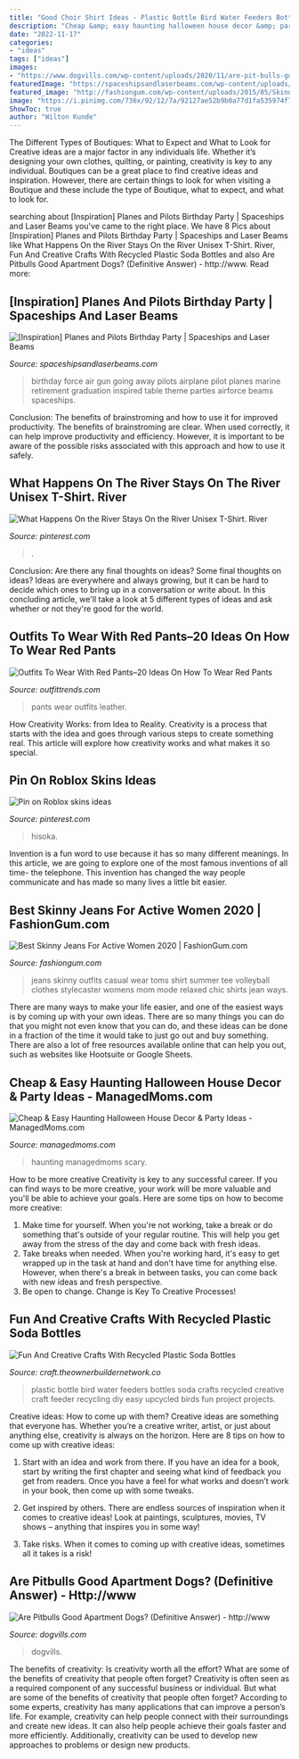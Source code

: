 ```yaml
---
title: "Good Choir Shirt Ideas - Plastic Bottle Bird Water Feeders Bottles Soda Crafts Recycled Creative Craft Feeder Recycling Diy Easy Upcycled Birds Fun Project Projects"
description: "Cheap &amp; easy haunting halloween house decor &amp; party ideas"
date: "2022-11-17"
categories:
- "ideas"
tags: ["ideas"]
images:
- "https://www.dogvills.com/wp-content/uploads/2020/11/are-pit-bulls-good-apartment-dogs-p.jpg"
featuredImage: "https://spaceshipsandlaserbeams.com/wp-content/uploads/2015/09/plane_pilot_air_force_birthday_party_dessert_table.jpg"
featured_image: "http://fashiongum.com/wp-content/uploads/2015/05/Skinny-Jeans-For-Summer-2015-15-700x933.jpg"
image: "https://i.pinimg.com/736x/92/12/7a/92127ae52b9b0a77d1fa535974f7078e.jpg"
ShowToc: true
author: "Wilton Kunde"
---
```



The Different Types of Boutiques: What to Expect and What to Look for
Creative ideas are a major factor in any individuals life. Whether it’s designing your own clothes, quilting, or painting, creativity is key to any individual. Boutiques can be a great place to find creative ideas and inspiration. However, there are certain things to look for when visiting a Boutique and these include the type of Boutique, what to expect, and what to look for.

	

		
searching about [Inspiration] Planes and Pilots Birthday Party | Spaceships and Laser Beams you've came to the right place. We have 8 Pics about [Inspiration] Planes and Pilots Birthday Party | Spaceships and Laser Beams like What Happens On the River Stays On the River Unisex T-Shirt. River, Fun And Creative Crafts With Recycled Plastic Soda Bottles and also Are Pitbulls Good Apartment Dogs? (Definitive Answer) - http://www. Read more:
		
    
## [Inspiration] Planes And Pilots Birthday Party | Spaceships And Laser Beams

<img loading=lazy src="https://spaceshipsandlaserbeams.com/wp-content/uploads/2015/09/plane_pilot_air_force_birthday_party_dessert_table.jpg" onerror="this.onerror=null;this.src='https://tse2.mm.bing.net/th?id=OIP.stHuUics8BHyKY2OaHzmdAAAAA&amp;pid=15.1';" alt="[Inspiration] Planes and Pilots Birthday Party | Spaceships and Laser Beams">

_Source: spaceshipsandlaserbeams.com_

>birthday force air gun going away pilots airplane pilot planes marine retirement graduation inspired table theme parties airforce beams spaceships. 

	

Conclusion: The benefits of brainstroming and how to use it for improved productivity.
The benefits of brainstroming are clear. When used correctly, it can help improve productivity and efficiency. However, it is important to be aware of the possible risks associated with this approach and how to use it safely.

    
## What Happens On The River Stays On The River Unisex T-Shirt. River

<img loading=lazy src="https://i.pinimg.com/736x/5c/60/7c/5c607ce37afcc2d79ea80f1ecf95c4e4.jpg" onerror="this.onerror=null;this.src='https://tse4.mm.bing.net/th?id=OIP.FdtR-sQE37TDbMu6AeJDlwHaLH&amp;pid=15.1';" alt="What Happens On the River Stays On the River Unisex T-Shirt. River">

_Source: pinterest.com_

>. 

	

Conclusion: Are there any final thoughts on ideas?
Some final thoughts on ideas? Ideas are everywhere and always growing, but it can be hard to decide which ones to bring up in a conversation or write about. In this concluding article, we'll take a look at 5 different types of ideas and ask whether or not they're good for the world.

    
## Outfits To Wear With Red Pants–20 Ideas On How To Wear Red Pants

<img loading=lazy src="https://www.outfittrends.com/wp-content/uploads/2016/06/6c667725cb6466c180d24d46de82fee2.jpg" onerror="this.onerror=null;this.src='https://tse3.mm.bing.net/th?id=OIP.56Y64KT9cCq0qoidfDL07QHaLG&amp;pid=15.1';" alt="Outfits To Wear With Red Pants–20 Ideas On How To Wear Red Pants">

_Source: outfittrends.com_

>pants wear outfits leather. 

	

How Creativity Works: from Idea to Reality.
Creativity is a process that starts with the idea and goes through various steps to create something real. This article will explore how creativity works and what makes it so special.

    
## Pin On Roblox Skins Ideas

<img loading=lazy src="https://i.pinimg.com/736x/92/12/7a/92127ae52b9b0a77d1fa535974f7078e.jpg" onerror="this.onerror=null;this.src='https://tse2.mm.bing.net/th?id=OIP.4uzGVtZ6ao0IZrbcK0C6JAHaKl&amp;pid=15.1';" alt="Pin on Roblox skins ideas">

_Source: pinterest.com_

>hisoka. 

	

Invention is a fun word to use because it has so many different meanings. In this article, we are going to explore one of the most famous inventions of all time- the telephone. This invention has changed the way people communicate and has made so many lives a little bit easier.

    
## Best Skinny Jeans For Active Women 2020 | FashionGum.com

<img loading=lazy src="http://fashiongum.com/wp-content/uploads/2015/05/Skinny-Jeans-For-Summer-2015-15-700x933.jpg" onerror="this.onerror=null;this.src='https://tse3.mm.bing.net/th?id=OIP.S4JNCJhvl-iK3T0dMR-WaQHaJ3&amp;pid=15.1';" alt="Best Skinny Jeans For Active Women 2020 | FashionGum.com">

_Source: fashiongum.com_

>jeans skinny outfits casual wear toms shirt summer tee volleyball clothes stylecaster womens mom mode relaxed chic shirts jean ways. 

	

There are many ways to make your life easier, and one of the easiest ways is by coming up with your own ideas. There are so many things you can do that you might not even know that you can do, and these ideas can be done in a fraction of the time it would take to just go out and buy something. There are also a lot of free resources available online that can help you out, such as websites like Hootsuite or Google Sheets.

    
## Cheap &amp; Easy Haunting Halloween House Decor &amp; Party Ideas - ManagedMoms.com

<img loading=lazy src="https://managedmoms.com/wp-content/uploads/2012/10/lantern.jpg" onerror="this.onerror=null;this.src='https://tse1.mm.bing.net/th?id=OIP.aRX7xeBP0NWWJffWhMv1PQHaJ4&amp;pid=15.1';" alt="Cheap &amp; Easy Haunting Halloween House Decor &amp; Party Ideas - ManagedMoms.com">

_Source: managedmoms.com_

>haunting managedmoms scary. 

	

How to be more creative
Creativity is key to any successful career. If you can find ways to be more creative, your work will be more valuable and you'll be able to achieve your goals. Here are some tips on how to become more creative: 
1. Make time for yourself. When you're not working, take a break or do something that's outside of your regular routine. This will help you get away from the stress of the day and come back with fresh ideas. 
2. Take breaks when needed. When you're working hard, it's easy to get wrapped up in the task at hand and don't have time for anything else. However, when there's a break in between tasks, you can come back with new ideas and fresh perspective. 
3. Be open to change. Change is Key To Creative Processes!

    
## Fun And Creative Crafts With Recycled Plastic Soda Bottles

<img loading=lazy src="http://craft.theownerbuildernetwork.co/files/2015/04/Plastic-Bottle-Ideas06.jpg" onerror="this.onerror=null;this.src='https://tse3.mm.bing.net/th?id=OIP.wj3ouoGWzYkGsv0gL5dfkgHaFi&amp;pid=15.1';" alt="Fun And Creative Crafts With Recycled Plastic Soda Bottles">

_Source: craft.theownerbuildernetwork.co_

>plastic bottle bird water feeders bottles soda crafts recycled creative craft feeder recycling diy easy upcycled birds fun project projects. 

	

Creative ideas: How to come up with them?
Creative ideas are something that everyone has. Whether you’re a creative writer, artist, or just about anything else, creativity is always on the horizon. Here are 8 tips on how to come up with creative ideas:
1. Start with an idea and work from there. If you have an idea for a book, start by writing the first chapter and seeing what kind of feedback you get from readers. Once you have a feel for what works and doesn’t work in your book, then come up with some tweaks.

2. Get inspired by others. There are endless sources of inspiration when it comes to creative ideas! Look at paintings, sculptures, movies, TV shows – anything that inspires you in some way!

3. Take risks. When it comes to coming up with creative ideas, sometimes all it takes is a risk!

    
## Are Pitbulls Good Apartment Dogs? (Definitive Answer) - Http://www

<img loading=lazy src="https://www.dogvills.com/wp-content/uploads/2020/11/are-pit-bulls-good-apartment-dogs-p.jpg" onerror="this.onerror=null;this.src='https://tse2.mm.bing.net/th?id=OIP.ZRzPXUSHJt8jKwRvA6PpRwHaLH&amp;pid=15.1';" alt="Are Pitbulls Good Apartment Dogs? (Definitive Answer) - http://www">

_Source: dogvills.com_

>dogvills. 

	

The benefits of creativity: Is creativity worth all the effort? What are some of the benefits of creativity that people often forget?
Creativity is often seen as a required component of any successful business or individual. But what are some of the benefits of creativity that people often forget? According to some experts, creativity has many applications that can improve a person’s life. For example, creativity can help people connect with their surroundings and create new ideas. It can also help people achieve their goals faster and more efficiently. Additionally, creativity can be used to develop new approaches to problems or design new products.

